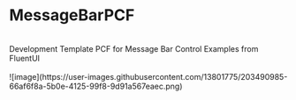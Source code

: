 # MessageBarPCF
<br/>
Development Template PCF for Message Bar Control Examples from FluentUI
<br/>
<br/>
![image](https://user-images.githubusercontent.com/13801775/203490985-66af6f8a-5b0e-4125-99f8-9d91a567eaec.png)
